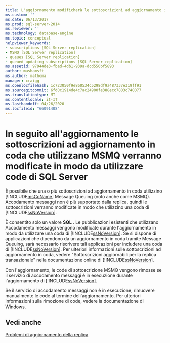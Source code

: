 ```yaml
---
title: L'aggiornamento modificherà le sottoscrizioni ad aggiornamento in coda che utilizzano Accodamento messaggi | Microsoft Docs
ms.custom: ''
ms.date: 06/13/2017
ms.prod: sql-server-2014
ms.reviewer: ''
ms.technology: database-engine
ms.topic: conceptual
helpviewer_keywords:
- subscriptions [SQL Server replication]
- MSMQ [SQL Server replication]
- queues [SQL Server replication]
- queued updating subscriptions [SQL Server replication]
ms.assetid: 97944de3-fbad-4db1-939a-dcd550bf5893
author: mashamsft
ms.author: mathoma
manager: craigg
ms.openlocfilehash: 1c723050f9e860534c5298df9a487337e319ff91
ms.sourcegitcommit: 6fd8c1914de4c7ac24900fe388ecc7883c740077
ms.translationtype: MT
ms.contentlocale: it-IT
ms.lasthandoff: 04/26/2020
ms.locfileid: "66091408"
---
```

# <a name="upgrading-will-modify-queued-updating-subscriptions-that-use-message-queuing"></a>In seguito all'aggiornamento le sottoscrizioni ad aggiornamento in coda che utilizzano MSMQ verranno modificate in modo da utilizzare code di SQL Server
  È possibile che una o più sottoscrizioni ad aggiornamento in coda utilizzino [!INCLUDE[msCoName](../../includes/msconame-md.md)] Message Queuing (noto anche come MSMQ). Accodamento messaggi non è più supportato dalla replica, quindi le sottoscrizioni verranno modificate in modo che utilizzino una coda di [!INCLUDE[ssNoVersion](../../includes/ssnoversion-md.md)].  
  
 È consentito solo un valore **SQL** . Le pubblicazioni esistenti che utilizzano Accodamento messaggi vengono modificate durante l'aggiornamento in modo da utilizzare una coda di [!INCLUDE[ssNoVersion](../../includes/ssnoversion-md.md)]. Se si dispone di applicazioni che dipendono da un aggiornamento in coda tramite Message Queuing, sarà necessario riscrivere tali applicazioni per includere una coda di [!INCLUDE[ssNoVersion](../../includes/ssnoversion-md.md)]. Per ulteriori informazioni sulle sottoscrizioni ad aggiornamento in coda, vedere "Sottoscrizioni aggiornabili per la replica transazionale" nella documentazione online di [!INCLUDE[ssNoVersion](../../includes/ssnoversion-md.md)].  
  
 Con l'aggiornamento, le code di sottoscrizione MSMQ vengono rimosse se il servizio di accodamento messaggi è in esecuzione durante l'aggiornamento di [!INCLUDE[ssNoVersion](../../includes/ssnoversion-md.md)].  
  
 Se il servizio di accodamento messaggi non è in esecuzione, rimuovere manualmente le code al termine dell'aggiornamento. Per ulteriori informazioni sulla rimozione di code, vedere la documentazione di Windows.  
  
## <a name="see-also"></a>Vedi anche  
 [Problemi di aggiornamento della replica](../../../2014/sql-server/install/replication-upgrade-issues.md)  
  
  
